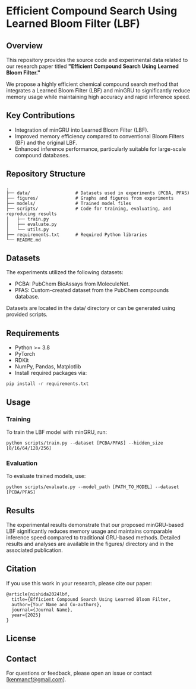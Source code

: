 # Efficient Compound Search Using Learned Bloom Filter (LBF)

## Overview
This repository provides the source code and experimental data related to our research paper titled **"Efficient Compound Search Using Learned Bloom Filter."**

We propose a highly efficient chemical compound search method that integrates a Learned Bloom Filter (LBF) and minGRU to significantly reduce memory usage while maintaining high accuracy and rapid inference speed.

## Key Contributions
- Integration of minGRU into Learned Bloom Filter (LBF).
- Improved memory efficiency compared to conventional Bloom Filters (BF) and the original LBF.
- Enhanced inference performance, particularly suitable for large-scale compound databases.

## Repository Structure
```plaintext
.
├── data/                 # Datasets used in experiments (PCBA, PFAS)
├── figures/              # Graphs and figures from experiments
├── models/               # Trained model files
├── scripts/              # Code for training, evaluating, and reproducing results
│   ├── train.py
│   ├── evaluate.py
│   └── utils.py
├── requirements.txt      # Required Python libraries
└── README.md
```

## Datasets
The experiments utilized the following datasets:

- PCBA: PubChem BioAssays from MoleculeNet.
- PFAS: Custom-created dataset from the PubChem compounds database.

Datasets are located in the data/ directory or can be generated using provided scripts.

## Requirements
- Python >= 3.8
- PyTorch
- RDKit
- NumPy, Pandas, Matplotlib
- Install required packages via:

```
pip install -r requirements.txt
```

## Usage
### Training
To train the LBF model with minGRU, run:
```
python scripts/train.py --dataset [PCBA/PFAS] --hidden_size [8/16/64/128/256]
```
### Evaluation
To evaluate trained models, use:
```
python scripts/evaluate.py --model_path [PATH_TO_MODEL] --dataset [PCBA/PFAS]
```

## Results
The experimental results demonstrate that our proposed minGRU-based LBF significantly reduces memory usage and maintains comparable inference speed compared to traditional GRU-based methods. Detailed results and analyses are available in the figures/ directory and in the associated publication.

## Citation
If you use this work in your research, please cite our paper:

```
@article{nishida2024lbf,
  title={Efficient Compound Search Using Learned Bloom Filter,
  author={Your Name and Co-authors},
  journal={Journal Name},
  year={2025}
}
```

## License

## Contact
For questions or feedback, please open an issue or contact [kenmancf@gmail.com].
